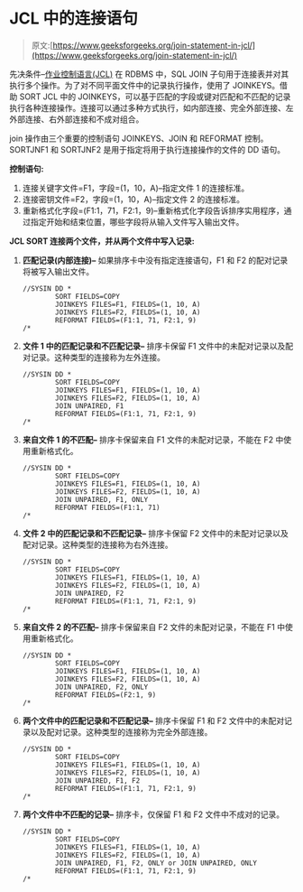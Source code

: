 # JCL 中的连接语句

> 原文:[https://www.geeksforgeeks.org/join-statement-in-jcl/](https://www.geeksforgeeks.org/join-statement-in-jcl/)

先决条件–[作业控制语言(JCL)](https://www.geeksforgeeks.org/jcl-job-control-language/)
在 RDBMS 中，SQL JOIN 子句用于连接表并对其执行多个操作。为了对不同平面文件中的记录执行操作，使用了 JOINKEYS。借助 SORT JCL 中的 JOINKEYS，可以基于匹配的字段或键对匹配和不匹配的记录执行各种连接操作。连接可以通过多种方式执行，如内部连接、完全外部连接、左外部连接、右外部连接和不成对组合。

join 操作由三个重要的控制语句 JOINKEYS、JOIN 和 REFORMAT 控制。SORTJNF1 和 SORTJNF2 是用于指定将用于执行连接操作的文件的 DD 语句。

**控制语句:**

1.  连接关键字文件=F1，字段=(1，10，A)–指定文件 1 的连接标准。
2.  连接密钥文件=F2，字段=(1，10，A)–指定文件 2 的连接标准。
3.  重新格式化字段=(F1:1，71，F2:1，9)–重新格式化字段告诉排序实用程序，通过指定开始和结束位置，哪些字段将从输入文件写入输出文件。

**JCL SORT 连接两个文件，并从两个文件中写入记录:**

1.  **匹配记录(内部连接)–**
    如果排序卡中没有指定连接语句，F1 和 F2 的配对记录将被写入输出文件。

    ```
    //SYSIN DD *
            SORT FIELDS=COPY
            JOINKEYS FILES=F1, FIELDS=(1, 10, A)
            JOINKEYS FILES=F2, FIELDS=(1, 10, A)
            REFORMAT FIELDS=(F1:1, 71, F2:1, 9)
    /*
    ```

2.  **文件 1 中的匹配记录和不匹配记录–**
    排序卡保留 F1 文件中的未配对记录以及配对记录。这种类型的连接称为左外连接。

    ```
    //SYSIN DD *
            SORT FIELDS=COPY
            JOINKEYS FILES=F1, FIELDS=(1, 10, A)
            JOINKEYS FILES=F2, FIELDS=(1, 10, A)
            JOIN UNPAIRED, F1
            REFORMAT FIELDS=(F1:1, 71, F2:1, 9)
    /*
    ```

3.  **来自文件 1 的不匹配–**
    排序卡保留来自 F1 文件的未配对记录，不能在 F2 中使用重新格式化。

    ```
    //SYSIN DD * 
            SORT FIELDS=COPY
            JOINKEYS FILES=F1, FIELDS=(1, 10, A)
            JOINKEYS FILES=F2, FIELDS=(1, 10, A)
            JOIN UNPAIRED, F1, ONLY
            REFORMAT FIELDS=(F1:1, 71)
    /*
    ```

4.  **文件 2 中的匹配记录和不匹配记录–**
    排序卡保留 F2 文件中的未配对记录以及配对记录。这种类型的连接称为右外连接。

    ```
    //SYSIN DD *
            SORT FIELDS=COPY
            JOINKEYS FILES=F1, FIELDS=(1, 10, A)
            JOINKEYS FILES=F2, FIELDS=(1, 10, A)
            JOIN UNPAIRED, F2
            REFORMAT FIELDS=(F1:1, 71, F2:1, 9)
    /*
    ```

5.  **来自文件 2 的不匹配–**
    排序卡保留来自 F2 文件的未配对记录，不能在 F1 中使用重新格式化。

    ```
    //SYSIN DD *
            SORT FIELDS=COPY
            JOINKEYS FILES=F1, FIELDS=(1, 10, A)
            JOINKEYS FILES=F2, FIELDS=(1, 10, A)
            JOIN UNPAIRED, F2, ONLY
            REFORMAT FIELDS=(F2:1, 9)
    /*
    ```

6.  **两个文件中的匹配记录和不匹配记录–**
    排序卡保留 F1 和 F2 文件中的未配对记录以及配对记录。这种类型的连接称为完全外部连接。

    ```
    //SYSIN DD *
            SORT FIELDS=COPY
            JOINKEYS FILES=F1, FIELDS=(1, 10, A)
            JOINKEYS FILES=F2, FIELDS=(1, 10, A)
            JOIN UNPAIRED, F1, F2
            REFORMAT FIELDS=(F1:1, 71, F2:1, 9)
    /*
    ```

7.  **两个文件中不匹配的记录–**
    排序卡，仅保留 F1 和 F2 文件中不成对的记录。

    ```
    //SYSIN DD *
            SORT FIELDS=COPY
            JOINKEYS FILES=F1, FIELDS=(1, 10, A)
            JOINKEYS FILES=F2, FIELDS=(1, 10, A)
            JOIN UNPAIRED, F1, F2, ONLY or JOIN UNPAIRED, ONLY
            REFORMAT FIELDS=(F1:1, 71, F2:1, 9)
    /*
    ```